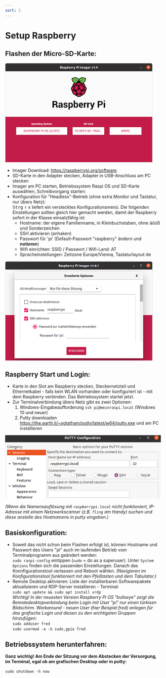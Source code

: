 ```yaml
---
sort: 2
---
```


# Setup Raspberry

## Flashen der Micro-SD-Karte:

![rpi-imager](img/imager.png)

- Imager Download: <https://raspberrypi.org/software>
- SD-Karte in den Adapter stecken, Adapter in USB-Anschluss am PC stecken
- Imager am PC starten, Betriebssystem Raspi OS und SD-Karte auswählen, Schreibvorgang starten:
- Konfiguration für "Headless"-Betrieb (ohne extra Monitor und Tastatur, nur übers Netz):  
<kbd>Strg</kbd> <kbd>&uarr;</kbd> <kbd>x</kbd> liefert ein verstecktes Konfigurationsmenü. Die folgenden Einstellungen sollten gleich hier gemacht werden, damit der Raspberry sofort in der Klasse einsatzfähig ist:
    - Hostname: der eigene Familienname, in Kleinbuchstaben, ohne äöüß und Sonderzeichen
    - SSH aktivieren (anhaken)
    - Passwort für 'pi' (Default-Passwort "raspberry" ändern und __notieren__)
    - Wifi einrichten: SSID / Passwort / Wifi-Land: AT
    - Spracheinstellungen: Zeitzone Europe/Vienna, Tastaturlayout de

![rpi-imager](img/imager-net.png)

##  Raspberry Start und Login:

- Karte in den Slot am Raspberry stecken, Steckernetzteil und Ethernetkabel - falls kein WLAN vorhanden oder konfiguriert ist - mit dem Raspberry verbinden. Das Betriebssystem startet jetzt.
- Zur Terminalverbindung übers Netz gibt es zwei Optionen:
    1. Windows-Eingabeaufforderung `ssh pi@meinraspi.local` (Windows 10 und neuer)
    2. Putty downloaden <https://the.earth.li/~sgtatham/putty/latest/w64/putty.exe> und am PC installieren

![putty](img/putty.png)

_(Wenn die Namensauflösung mit `raspberrypi.local` nicht funktioniert, IP-Adresse mit einem Netzwerkscanner (z.B. `fling` am Handy) suchen und diese anstelle des Hostnamens in putty eingeben.)_

## Basiskonfiguration:
- Soweit das nicht schon beim Flashen erfolgt ist, können Hostname und Passwort des Users "pi" auch im laufenden Betrieb vom Terminalprogramm aus geändert werden:     
`sudo raspi-config` eintippen (`sudo` = do as a superuser). Unter `System Options` finden sich die passenden Einstellungen. Danach das Konnfigurationstool verlassen und Reboot wählen. _(Navigieren im Konfigurationstool funktioniert mit den Pfeiltasten und dem Tabulator.)_
- Remote Desktop aktivieren: Liste der installierbaren Softwarepakete aktualisieren und RDP-Server installieren - Terminal:  
`sudo apt update && sudo apt install xrdp`  
_Wichtig! In der neuesten Version Raspberry Pi OS "bullseye" zeigt die Remotedesktopverbindung beim Login mit User "pi" nur einen türkisen Bildschirm. Workaround - neuen User (hier Beispiel fred) anlegen für das grafische Login und diesen zu den wichtigsten Gruppen hinzufügen:_  
 `sudo adduser fred`  
`sudo usermod -a -G sudo,gpio fred`


## Betriebssystem herunterfahren:
__Ganz wichtig! Am Ende der Sitzung vor dem Abstecken der Versorgung,
im Terminal, egal ob am grafischen Desktop oder in putty:__ 

`sudo shutdown -h now`


 


